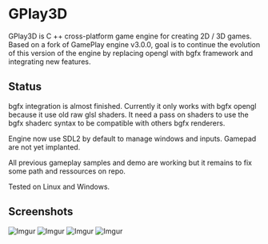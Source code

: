 # GPlay3D

GPlay3D is C ++ cross-platform game engine for creating 2D / 3D games. Based on a fork of GamePlay engine v3.0.0, goal is to continue the evolution of this version of the engine by replacing opengl with bgfx framework and integrating new features.

## Status
bgfx integration is almost finished. Currently it only works with bgfx opengl because it use old raw glsl shaders. It need a pass on shaders to use the bgfx shaderc syntax to be compatible with others bgfx renderers. 

Engine now use SDL2 by default to manage windows and inputs. Gamepad are not yet implanted.

All previous gameplay samples and demo are working but it remains to fix some path and ressources on repo.

Tested on Linux and Windows.

## Screenshots
![Imgur](https://i.imgur.com/u3arwg3.png)
![Imgur](https://i.imgur.com/JNNVlAo.jpg)
![Imgur](https://i.imgur.com/mXvz27x.jpg)
![Imgur](https://i.imgur.com/0ei9Y28.png)
